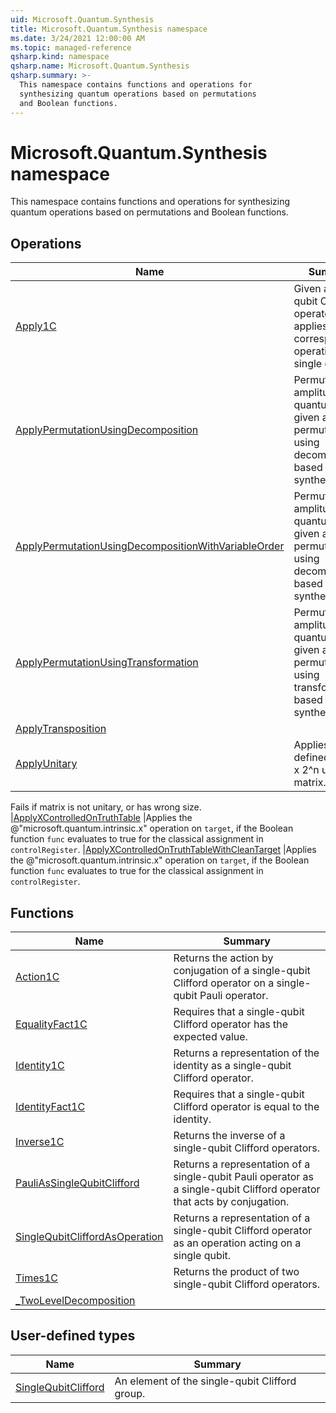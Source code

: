 ```yaml
---
uid: Microsoft.Quantum.Synthesis
title: Microsoft.Quantum.Synthesis namespace
ms.date: 3/24/2021 12:00:00 AM
ms.topic: managed-reference
qsharp.kind: namespace
qsharp.name: Microsoft.Quantum.Synthesis
qsharp.summary: >-
  This namespace contains functions and operations for
  synthesizing quantum operations based on permutations
  and Boolean functions.
---
```


# Microsoft.Quantum.Synthesis namespace

This namespace contains functions and operations for
synthesizing quantum operations based on permutations
and Boolean functions.


<!-- summaries -->

## Operations

| Name | Summary |
|------|---------|
|[Apply1C](xref:Microsoft.Quantum.Synthesis.Apply1C) |Given a single-qubit Clifford operator, applies the corresponding operation to a single qubit.
|[ApplyPermutationUsingDecomposition](xref:Microsoft.Quantum.Synthesis.ApplyPermutationUsingDecomposition) |Permutes the amplitudes in a quantum state given a permutation using decomposition-based synthesis.
|[ApplyPermutationUsingDecompositionWithVariableOrder](xref:Microsoft.Quantum.Synthesis.ApplyPermutationUsingDecompositionWithVariableOrder) |Permutes the amplitudes in a quantum state given a permutation using decomposition-based synthesis.
|[ApplyPermutationUsingTransformation](xref:Microsoft.Quantum.Synthesis.ApplyPermutationUsingTransformation) |Permutes the amplitudes in a quantum state given a permutation using transformation-based synthesis.
|[ApplyTransposition](xref:Microsoft.Quantum.Synthesis.ApplyTransposition) |
|[ApplyUnitary](xref:Microsoft.Quantum.Synthesis.ApplyUnitary) |Applies gate defined by 2^n x 2^n unitary matrix.
Fails if matrix is not unitary, or has wrong size.
|[ApplyXControlledOnTruthTable](xref:Microsoft.Quantum.Synthesis.ApplyXControlledOnTruthTable) |Applies the @"microsoft.quantum.intrinsic.x" operation on `target`, if the Boolean function `func` evaluates to true for the classical assignment in `controlRegister`.
|[ApplyXControlledOnTruthTableWithCleanTarget](xref:Microsoft.Quantum.Synthesis.ApplyXControlledOnTruthTableWithCleanTarget) |Applies the @"microsoft.quantum.intrinsic.x" operation on `target`, if the Boolean function `func` evaluates to true for the classical assignment in `controlRegister`.

## Functions

| Name | Summary |
|------|---------|
|[Action1C](xref:Microsoft.Quantum.Synthesis.Action1C) |Returns the action by conjugation of a single-qubit Clifford operator on a single-qubit Pauli operator.
|[EqualityFact1C](xref:Microsoft.Quantum.Synthesis.EqualityFact1C) |Requires that a single-qubit Clifford operator has the expected value.
|[Identity1C](xref:Microsoft.Quantum.Synthesis.Identity1C) |Returns a representation of the identity as a single-qubit Clifford operator.
|[IdentityFact1C](xref:Microsoft.Quantum.Synthesis.IdentityFact1C) |Requires that a single-qubit Clifford operator is equal to the identity.
|[Inverse1C](xref:Microsoft.Quantum.Synthesis.Inverse1C) |Returns the inverse of a single-qubit Clifford operators.
|[PauliAsSingleQubitClifford](xref:Microsoft.Quantum.Synthesis.PauliAsSingleQubitClifford) |Returns a representation of a single-qubit Pauli operator as a single-qubit Clifford operator that acts by conjugation.
|[SingleQubitCliffordAsOperation](xref:Microsoft.Quantum.Synthesis.SingleQubitCliffordAsOperation) |Returns a representation of a single-qubit Clifford operator as an operation acting on a single qubit.
|[Times1C](xref:Microsoft.Quantum.Synthesis.Times1C) |Returns the product of two single-qubit Clifford operators.
|[_TwoLevelDecomposition](xref:Microsoft.Quantum.Synthesis._TwoLevelDecomposition) |

## User-defined types

| Name | Summary |
|------|---------|
|[SingleQubitClifford](xref:Microsoft.Quantum.Synthesis.SingleQubitClifford) |An element of the single-qubit Clifford group.
<!-- /summaries -->
